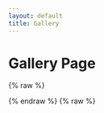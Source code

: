 ```yaml
---
layout: default
title: Gallery
---
```


# Gallery Page
{% raw %}
<style>
    .gallery {
      display: grid;
      grid-template-columns: repeat(auto-fit, minmax(300px, 1fr));
      grid-gap: 10px;
    }

.gallery-item {
  display: inline-block;
  margin: 10px;
}

.gallery-item img {
  width: 200px;
  height: 200px;
  object-fit: cover;
}
</style>
{% endraw %}
{% raw %}

<body>
  
  <div class="gallery">
    <script>
      
	var imagePaths = [
	"./assets/paintings/DSCN0828.jpg",
	"./assets/paintings/DSCN0831 2.JPG",
	"./assets/paintings/DSCN2379.jpg",
	"./assets/paintings/DSCN0977.jpg",
	"./assets/paintings/DSCN1274.jpg",
	"./assets/paintings/DSCN2378.jpg",
	"./assets/paintings/DSCN2368.jpg",
	"./assets/paintings/DSCN0769.jpg",
	"./assets/paintings/DSCN1715.jpg",
	"./assets/paintings/DSCN1310.jpg",
	"./assets/paintings/DSCN2369.jpg",
	"./assets/paintings/DSCN2380.jpg",
	"./assets/paintings/Harvest.JPG",
	"./assets/paintings/DSCN2381.jpg",
	"./assets/paintings/Fidel.JPG",
	"./assets/paintings/Ciro Rodriguez-Perez.JPG",
	"./assets/paintings/DSCN0507.JPG",
	"./assets/paintings/DSCN1816.JPG",
	"./assets/paintings/DSCN1786.jpg",
	"./assets/paintings/DSCN1803.JPG",
	"./assets/paintings/DSCN1814.jpg",
	"./assets/paintings/DSCN0505.JPG",
	"./assets/paintings/DSCN1804.jpg",
	"./assets/paintings/DSCN1390.JPG",
	"./assets/paintings/DSCN1794.jpg",
	"./assets/paintings/DSCN1811.jpg",
	"./assets/paintings/DSCN1797.jpg",
	"./assets/paintings/DSCN1796.jpg",
	"./assets/paintings/DSCN1812.jpg",
	"./assets/paintings/DSCN0517.JPG",
	"./assets/paintings/DSCN2373.jpg",
	"./assets/paintings/DSCN0835.jpg",
	"./assets/paintings/DSCN2400.JPG",
	"./assets/paintings/DSCN2372.jpg",
	"./assets/paintings/Fall Otono.JPG",
	"./assets/paintings/DSCN2370.jpg",
	"./assets/paintings/Chacho.JPG",
	"./assets/paintings/DSCN0994.JPG",
	"./assets/paintings/DSCN2371.jpg",
	"./assets/paintings/DSCN2375.jpg",
	"./assets/paintings/DSCN2374.jpg",
	"./assets/paintings/Big Machine.JPG",
	"./assets/paintings/DSCN2376.jpg",
	"./assets/paintings/DSCN2404.jpg",
	"./assets/paintings/DSCN0993.jpg",
	"./assets/paintings/DSCN0831.jpg",
	"./assets/paintings/DSCN0992.JPG",
	"./assets/paintings/DSCN2377.jpg",
	];
      var galleryContainer = document.querySelector(".gallery");
      
      imagePaths.forEach(function(path) {
        var galleryItem = document.createElement("div");
        galleryItem.className = "gallery-item";
        
        var image = document.createElement("img");
        image.src = path;
        image.alt = "Art Photo";
        
        galleryItem.appendChild(image);
        galleryContainer.appendChild(galleryItem);
      });
    </script>
  </div>
</body>
{% endraw %}




